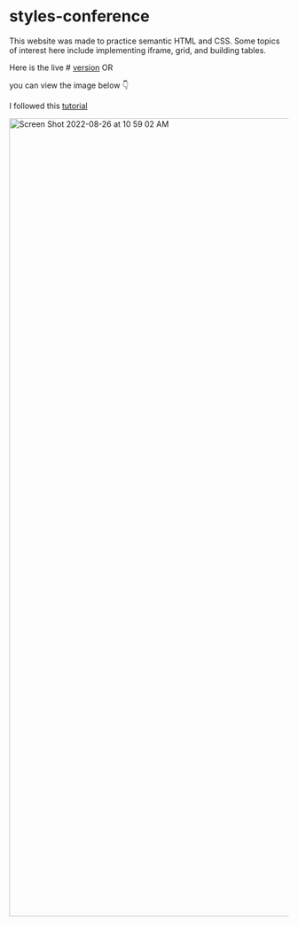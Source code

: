 # styles-conference

This website was made to practice semantic HTML and CSS. Some topics of interest here include implementing iframe, grid, and building tables.

Here is the live # [version](https://cheery-pika-deb7a9.netlify.app/index.html)
OR

you can view the image below 👇 

I followed this [tutorial](https://learn.shayhowe.com/html-css/building-your-first-web-page/)

<img width="1440" alt="Screen Shot 2022-08-26 at 10 59 02 AM" src="https://user-images.githubusercontent.com/25935404/186946626-c8b73b59-4040-41e4-8e80-fdf07e883b96.png">
